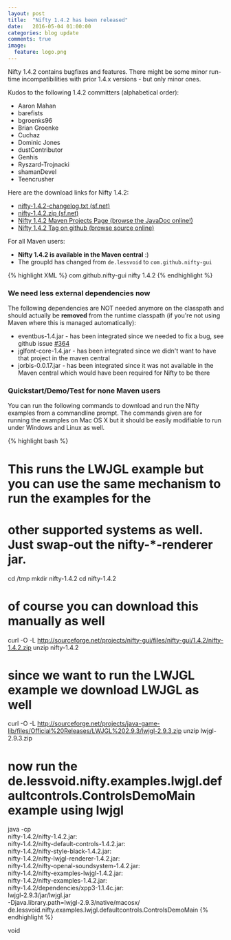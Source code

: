 ```yaml
---
layout: post
title:  "Nifty 1.4.2 has been released"
date:   2016-05-04 01:00:00
categories: blog update
comments: true
image:
  feature: logo.png
---
```

Nifty 1.4.2 contains bugfixes and features. There might be some minor run-time incompatibilities with prior 1.4.x versions - but only minor ones.

Kudos to the following 1.4.2 committers (alphabetical order):

* Aaron Mahan
* barefists
* bgroenks96
* Brian Groenke
* Cuchaz
* Dominic Jones
* dustContributor
* Genhis
* Ryszard-Trojnacki
* shamanDevel
* Teencrusher

Here are the download links for Nifty 1.4.2:

* [nifty-1.4.2-changelog.txt (sf.net)](http://sourceforge.net/projects/nifty-gui/files/nifty-gui/1.4.2/nifty-1.4.2-changelog.txt/download)
* [nifty-1.4.2.zip (sf.net)](http://sourceforge.net/projects/nifty-gui/files/nifty-gui/1.4.2/nifty-1.4.2.zip/download)
* [Nifty 1.4.2 Maven Projects Page (browse the JavaDoc online!)](http://nifty-gui.sourceforge.net/projects/1.4.2/index.html)
* [Nifty 1.4.2 Tag on github (browse source online)](https://github.com/void256/nifty-gui/tree/nifty-main-1.4.2)

For all Maven users:

* **Nifty 1.4.2 is available in the Maven central** :)
* The groupId has changed from `de.lessvoid` to `com.github.nifty-gui`

{% highlight XML %}
<dependency>
<groupId>com.github.nifty-gui</groupId>
<artifactId>nifty</artifactId>
<version>1.4.2</version>
</dependency>
{% endhighlight %}

### We need less external dependencies now

The following dependencies are NOT needed anymore on the classpath and should actually be **removed** from the runtime classpath (if you're not using Maven where this is managed automatically):

* eventbus-1.4.jar - has been integrated since we needed to fix a bug, see github issue [#364](https://github.com/nifty-gui/nifty-gui/issues/364)
* jglfont-core-1.4.jar - has been integrated since we didn't want to have that project in the maven central
* jorbis-0.0.17.jar - has been integrated since it was not available in the Maven central which would have been required for Nifty to be there

### Quickstart/Demo/Test for none Maven users

You can run the following commands to download and run the Nifty examples from a commandline prompt. The commands given are for running the examples on Mac OS X but it should be easily modifiable to run under Windows and Linux as well.

{% highlight bash %}
# This runs the LWJGL example but you can use the same mechanism to run the examples for the
# other supported systems as well. Just swap-out the nifty-*-renderer jar.
cd /tmp
mkdir nifty-1.4.2
cd nifty-1.4.2

# of course you can download this manually as well
curl -O -L http://sourceforge.net/projects/nifty-gui/files/nifty-gui/1.4.2/nifty-1.4.2.zip
unzip nifty-1.4.2

# since we want to run the LWJGL example we download LWJGL as well
curl -O -L http://sourceforge.net/projects/java-game-lib/files/Official%20Releases/LWJGL%202.9.3/lwjgl-2.9.3.zip
unzip lwjgl-2.9.3.zip

# now run the de.lessvoid.nifty.examples.lwjgl.defaultcontrols.ControlsDemoMain example using lwjgl
java -cp \
nifty-1.4.2/nifty-1.4.2.jar:\
nifty-1.4.2/nifty-default-controls-1.4.2.jar:\
nifty-1.4.2/nifty-style-black-1.4.2.jar:\
nifty-1.4.2/nifty-lwjgl-renderer-1.4.2.jar:\
nifty-1.4.2/nifty-openal-soundsystem-1.4.2.jar:\
nifty-1.4.2/nifty-examples-lwjgl-1.4.2.jar:\
nifty-1.4.2/nifty-examples-1.4.2.jar:\
nifty-1.4.2/dependencies/xpp3-1.1.4c.jar:\
lwjgl-2.9.3/jar/lwjgl.jar \
-Djava.library.path=lwjgl-2.9.3/native/macosx/ \
de.lessvoid.nifty.examples.lwjgl.defaultcontrols.ControlsDemoMain
{% endhighlight %}

void
